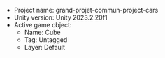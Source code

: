<!-- UNITY CODE ASSIST INSTRUCTIONS START -->
- Project name: grand-projet-commun-project-cars
- Unity version: Unity 2023.2.20f1
- Active game object:
  - Name: Cube
  - Tag: Untagged
  - Layer: Default
<!-- UNITY CODE ASSIST INSTRUCTIONS END -->